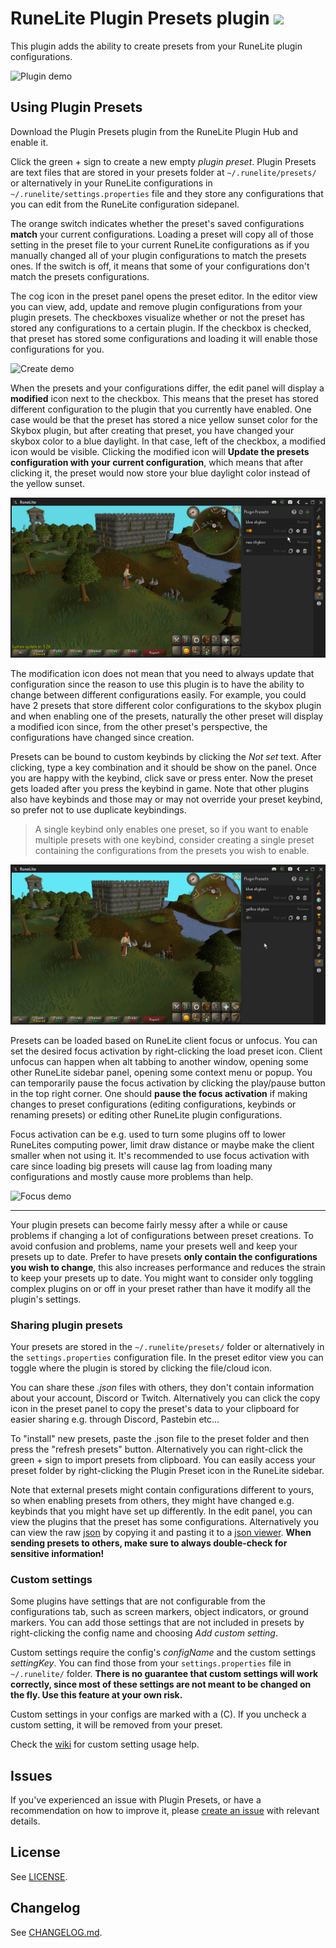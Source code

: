 # RuneLite Plugin Presets plugin [![](https://img.shields.io/endpoint?url=https://i.pluginhub.info/shields/installs/plugin/plugin-presets)](https://runelite.net/plugin-hub)

This plugin adds the ability to create presets from your RuneLite plugin configurations.

![Plugin demo](readme_visuals/plugin_presets_demo.gif)

## Using Plugin Presets

Download the Plugin Presets plugin from the RuneLite Plugin Hub and enable it.

Click the green + sign to create a new empty _plugin preset_. Plugin Presets are text files that are stored in your presets folder at `~/.runelite/presets/` or alternatively in your RuneLite configurations in `~/.runelite/settings.properties` file and they store any configurations that you can edit from the RuneLite configuration sidepanel.

The orange switch indicates whether the preset's saved configurations **match** your current configurations. Loading a preset will copy all of those setting in the preset file to your current RuneLite configurations as if you manually changed all of your plugin configurations to match the presets ones. If the switch is off, it means that some of your configurations don't match the presets configurations.

The cog icon in the preset panel opens the preset editor. In the editor view you can view, add, update and remove plugin configurations from your plugin presets. The checkboxes visualize whether or not the preset has stored any configurations to a certain plugin. If the checkbox is checked, that preset has stored some configurations and loading it will enable those configurations for you.

![Create demo](readme_visuals/create_preset_demo.gif)

When the presets and your configurations differ, the edit panel will display a **modified** icon next to the checkbox. This means that the preset has stored different configuration to the plugin that you currently have enabled. One case would be that the preset has stored a nice yellow sunset color for the Skybox plugin, but after creating that preset, you have changed your skybox color to a blue daylight. In that case, left of the checkbox, a modified icon would be visible. Clicking the modified icon will **Update the presets configuration with your current configuration**, which means that after clicking it, the preset would now store your blue daylight color instead of the yellow sunset.

![Update demo](readme_visuals/update_preset_demo.gif)

The modification icon does not mean that you need to always update that configuration since the reason to use this plugin is to have the ability to change between different configurations easily. For example, you could have 2 presets that store different color configurations to the skybox plugin and when enabling one of the presets, naturally the other preset will display a modified icon since, from the other preset's perspective, the configurations have changed since creation.  

Presets can be bound to custom keybinds by clicking the _Not set_ text. After clicking, type a key combination and it should be show on the panel. Once you are happy with the keybind, click save or press enter. Now the preset gets loaded after you press the keybind in game. Note that other plugins also have keybinds and those may or may not override your preset keybind, so prefer not to use duplicate keybindings.

> A single keybind only enables one preset, so if you want to enable multiple presets with one keybind, consider creating a single preset containing the configurations from the presets you wish to enable.

![Keybind demo](readme_visuals/keybind_demo.gif)

Presets can be loaded based on RuneLite client focus or unfocus. You can set the desired focus activation by right-clicking the load preset icon. Client unfocus can happen when alt tabbing to another window, opening some other RuneLite sidebar panel, opening some context menu or popup. You can temporarily pause the focus activation by clicking the play/pause button in the top right corner. One should **pause the focus activation** if making changes to preset configurations (editing configurations, keybinds or renaming presets) or editing other RuneLite plugin configurations.

Focus activation can be e.g. used to turn some plugins off to lower RuneLites computing power, limit draw distance or maybe make the client smaller when not using it. It's recommended to use focus activation with care since loading big presets will cause lag from loading many configurations and mostly cause more problems than help.

![Focus demo](readme_visuals/focus_demo.gif)

---

Your plugin presets can become fairly messy after a while or cause problems if changing a lot of configurations between preset creations. To avoid confusion and problems, name your presets well and keep your presets up to date. Prefer to have presets **only contain the configurations you wish to change**, this also increases performance and reduces the strain to keep your presets up to date. You might want to consider only toggling complex plugins on or off in your preset rather than have it modify all the plugin's settings.

### Sharing plugin presets

Your presets are stored in the `~/.runelite/presets/` folder or alternatively in the `settings.properties` configuration file. In the preset editor view you can toggle where the plugin is stored by clicking the file/cloud icon.

You can share these _.json_ files with others, they don't contain information about your account, Discord or Twitch. Alternatively you can click the copy icon in the preset panel to copy the preset's data to your clipboard for easier sharing e.g. through Discord, Pastebin etc...

To "install" new presets, paste the .json file to the preset folder and then press the "refresh presets" button. Alternatively you can right-click the green + sign to import presets from clipboard. You can easily access your preset folder by right-clicking the Plugin Preset icon in the RuneLite sidebar.

Note that external presets might contain configurations different to yours, so when enabling presets from others, they might have changed e.g. keybinds that you might have set up differently. In the edit panel, you can view the plugins that the preset has some configurations. Alternatively you can view the raw [json](https://en.wikipedia.org/wiki/JSON) by copying it and pasting it to a [json viewer](http://jsonviewer.stack.hu/). **When sending presets to others, make sure to always double-check for sensitive information!**

### Custom settings

Some plugins have settings that are not configurable from the configurations tab, such as screen markers, object indicators, or ground markers. You can add those settings that are not included in presets by right-clicking the config name and choosing _Add custom setting_.

Custom settings require the config's _configName_ and the custom settings _settingKey_. You can find those from your `settings.properties` file in `~/.runelite/` folder. **There is no guarantee that custom settings will work correctly, since most of these settings are not meant to be changed on the fly. Use this feature at your own risk.**

Custom settings in your configs are marked with a (C). If you uncheck a custom setting, it will be removed from your preset.

Check the [wiki](https://github.com/antero111/plugin-presets/wiki) for custom setting usage help.

## Issues

If you've experienced an issue with Plugin Presets, or have a recommendation on how to improve it, please [create an issue](https://github.com/antero111/plugin-presets/issues/new) with relevant details.

## License

See [LICENSE](LICENSE).

## Changelog

See [CHANGELOG.md](CHANGELOG.md).
